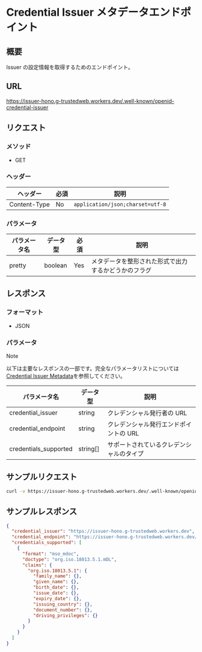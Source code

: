 # Credential Issuer メタデータエンドポイント

## 概要

Issuer の設定情報を取得するためのエンドポイント。

## URL

https://issuer-hono.g-trustedweb.workers.dev/.well-known/openid-credential-issuer

## リクエスト

### メソッド

- GET

### ヘッダー

| ヘッダー     | 必須 | 説明                             |
| ------------ | ---- | -------------------------------- |
| Content-Type | No   | `application/json;charset=utf-8` |

### パラメータ

| パラメータ名 | データ型 | 必須 | 説明                                                 |
| ------------ | -------- | ---- | ---------------------------------------------------- |
| pretty       | boolean  | Yes  | メタデータを整形された形式で出力するかどうかのフラグ |

## レスポンス

### フォーマット

- JSON

### パラメータ

> [!NOTE]
> 以下は主要なレスポンスの一部です。完全なパラメータリストについては[Credential Issuer Metadata](https://openid.github.io/OpenID4VCI/openid-4-verifiable-credential-issuance-wg-draft.html#name-credential-issuer-metadata-p)を参照してください。

| パラメータ名          | データ型 | 説明                                     |
| --------------------- | -------- | ---------------------------------------- |
| credential_issuer     | string   | クレデンシャル発行者の URL               |
| credential_endpoint   | string   | クレデンシャル発行エンドポイントの URL   |
| credentials_supported | string[] | サポートされているクレデンシャルのタイプ |


## サンプルリクエスト

```sh
curl -v https://issuer-hono.g-trustedweb.workers.dev/.well-known/openid-credential-issuer
```

## サンプルレスポンス

```json
{
  "credential_issuer": "https://issuer-hono.g-trustedweb.workers.dev",
  "credential_endpoint": "https://issuer-hono.g-trustedweb.workers.dev/api/credential",
  "credentials_supported": [
    {
      "format": "mso_mdoc",
      "doctype": "org.iso.18013.5.1.mDL",
      "claims": {
        "org.iso.18013.5.1": {
          "family_name": {},
          "given_name": {},
          "birth_date": {},
          "issue_date": {},
          "expiry_date": {},
          "issuing_country": {},
          "document_number": {},
          "driving_privileges": {}
        }
      }
    }
  ]
}
```

